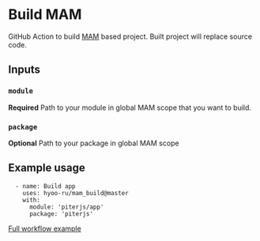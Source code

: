 # Build MAM

GitHub Action to build [MAM](https://github.com/eigenmethod/mam) based project. Built project will replace source code.

## Inputs

### `module`

**Required** Path to your module in global MAM scope that you want to build.

### `package`

**Optional** Path to your package in global MAM scope

## Example usage

```
  - name: Build app
    uses: hyoo-ru/mam_build@master
    with:
      module: 'piterjs/app'
      package: 'piterjs'
```

[Full workflow example](https://github.com/hyoo-ru/notes.hyoo.ru/blob/master/.github/workflows/deploy.yml)
